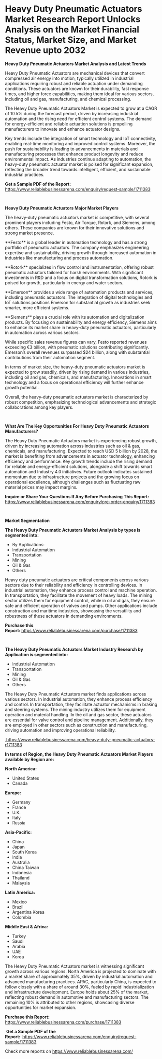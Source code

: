 <p><h1>Heavy Duty Pneumatic Actuators Market Research Report Unlocks Analysis on the Market Financial Status, Market Size, and Market Revenue upto 2032</h1></p><p><strong>Heavy Duty Pneumatic Actuators Market Analysis and Latest Trends</strong></p>
<p><p>Heavy Duty Pneumatic Actuators are mechanical devices that convert compressed air energy into motion, typically utilized in industrial applications requiring robust and reliable actuation under demanding conditions. These actuators are known for their durability, fast response times, and higher force capabilities, making them ideal for various sectors, including oil and gas, manufacturing, and chemical processing.</p><p>The Heavy Duty Pneumatic Actuators Market is expected to grow at a CAGR of 10.5% during the forecast period, driven by increasing industrial automation and the rising need for efficient control systems. The demand for energy-efficient and reliable actuation solutions is propelling manufacturers to innovate and enhance actuator designs. </p><p>Key trends include the integration of smart technology and IoT connectivity, enabling real-time monitoring and improved control systems. Moreover, the push for sustainability is leading to advancements in materials and manufacturing processes that enhance product longevity and reduce environmental impact. As industries continue adapting to automation, the heavy-duty pneumatic actuator market is poised for significant expansion, reflecting the broader trend towards intelligent, efficient, and sustainable industrial practices.</p></p>
<p><strong>Get a Sample PDF of the Report:&nbsp;</strong> <a href="https://www.reliablebusinessarena.com/enquiry/request-sample/1711383?utm_campaign=3173&utm_medium=2&utm_source=Github&utm_content=ia&utm_term=27032025&utm_id=heavy-duty-pneumatic-actuators">https://www.reliablebusinessarena.com/enquiry/request-sample/1711383</a></p>
<p>&nbsp;</p>
<p><strong>Heavy Duty Pneumatic Actuators Major Market Players</strong></p>
<p><p>The heavy-duty pneumatic actuators market is competitive, with several prominent players including Festo, Air Torque, Rotork, and Siemens, among others. These companies are known for their innovative solutions and strong market presence.</p><p>**Festo** is a global leader in automation technology and has a strong portfolio of pneumatic actuators. The company emphasizes engineering expertise and sustainability, driving growth through increased automation in industries like manufacturing and process automation.</p><p>**Rotork** specializes in flow control and instrumentation, offering robust pneumatic actuators tailored for harsh environments. With significant investments in R&D and a focus on digital transformation solutions, Rotork is poised for growth, particularly in energy and water sectors.</p><p>**Emerson** provides a wide range of automation products and services, including pneumatic actuators. The integration of digital technologies and IoT solutions positions Emerson for substantial growth as industries seek smarter, more efficient systems.</p><p>**Siemens** plays a crucial role with its automation and digitalization products. By focusing on sustainability and energy efficiency, Siemens aims to enhance its market share in heavy-duty pneumatic actuators, particularly in automation across various sectors.</p><p>While specific sales revenue figures can vary, Festo reported revenues exceeding €3 billion, with pneumatic solutions contributing significantly. Emerson’s overall revenues surpassed $24 billion, along with substantial contributions from their automation segment.</p><p>In terms of market size, the heavy-duty pneumatic actuators market is expected to grow steadily, driven by rising demand in various industries, including oil and gas, chemicals, and manufacturing. Innovations in smart technology and a focus on operational efficiency will further enhance growth potential.</p><p>Overall, the heavy-duty pneumatic actuators market is characterized by robust competition, emphasizing technological advancements and strategic collaborations among key players.</p></p>
<p>&nbsp;</p>
<p><strong>What Are The Key Opportunities For Heavy Duty Pneumatic Actuators Manufacturers?</strong></p>
<p><p>The Heavy Duty Pneumatic Actuators market is experiencing robust growth, driven by increasing automation across industries such as oil & gas, chemicals, and manufacturing. Expected to reach USD 5 billion by 2028, the market is benefiting from advancements in actuator technology, enhancing efficiency and performance. Key growth trends include the rising demand for reliable and energy-efficient solutions, alongside a shift towards smart automation and Industry 4.0 initiatives. Future outlook indicates sustained momentum due to infrastructure projects and the growing focus on operational excellence, although challenges such as fluctuating raw material prices may impact margins.</p></p>
<p><strong>Inquire or Share Your Questions If Any Before Purchasing This Report:</strong> <a href="https://www.reliablebusinessarena.com/enquiry/pre-order-enquiry/1711383?utm_campaign=3173&utm_medium=2&utm_source=Github&utm_content=ia&utm_term=27032025&utm_id=heavy-duty-pneumatic-actuators">https://www.reliablebusinessarena.com/enquiry/pre-order-enquiry/1711383</a></p>
<p>&nbsp;</p>
<p><strong>Market Segmentation</strong></p>
<p><strong>The Heavy Duty Pneumatic Actuators Market Analysis by types is segmented into:</strong></p>
<p><ul><li>By Applications:</li><li>Industrial Automation</li><li>Transportation</li><li>Mining</li><li>Oil & Gas</li><li>Others</li></ul></p>
<p><p>Heavy duty pneumatic actuators are critical components across various sectors due to their reliability and efficiency in controlling devices. In industrial automation, they enhance process control and machine operation. In transportation, they facilitate the movement of heavy loads. The mining sector utilizes them for equipment control, while in oil and gas, they ensure safe and efficient operation of valves and pumps. Other applications include construction and maritime industries, showcasing the versatility and robustness of these actuators in demanding environments.</p></p>
<p><strong>Purchase this Report:&nbsp;</strong><a href="https://www.reliablebusinessarena.com/purchase/1711383?utm_campaign=3173&utm_medium=2&utm_source=Github&utm_content=ia&utm_term=27032025&utm_id=heavy-duty-pneumatic-actuators">https://www.reliablebusinessarena.com/purchase/1711383</a></p>
<p>&nbsp;</p>
<p><strong>The Heavy Duty Pneumatic Actuators Market Industry Research by Application is segmented into:</strong></p>
<p><ul><li>Industrial Automation</li><li>Transportation</li><li>Mining</li><li>Oil & Gas</li><li>Others</li></ul></p>
<p><p>The Heavy Duty Pneumatic Actuators market finds applications across various sectors. In industrial automation, they enhance process efficiency and control. In transportation, they facilitate actuator mechanisms in braking and steering systems. The mining industry utilizes them for equipment operation and material handling. In the oil and gas sector, these actuators are essential for valve control and pipeline management. Additionally, they are employed in other sectors such as construction and manufacturing, driving automation and improving operational reliability.</p></p>
<p><a href="https://www.reliablebusinessarena.com/heavy-duty-pneumatic-actuators-r1711383?utm_campaign=3173&utm_medium=2&utm_source=Github&utm_content=ia&utm_term=27032025&utm_id=heavy-duty-pneumatic-actuators">&nbsp;https://www.reliablebusinessarena.com/heavy-duty-pneumatic-actuators-r1711383</a></p>
<p><strong>In terms of Region, the Heavy Duty Pneumatic Actuators Market Players available by Region are:</strong></p>
<p>
    <p> <strong> North America: </strong>
        <ul>
            <li>United States</li>
            <li>Canada</li>
        </ul>
        </p> 
    <p> <strong> Europe: </strong>
        <ul>
            <li>Germany</li>
            <li>France</li>
            <li>U.K.</li>
            <li>Italy</li>
            <li>Russia</li>
        </ul>
        </p> 
    <p> <strong> Asia-Pacific: </strong>
        <ul>
            <li>China</li>
            <li>Japan</li>
            <li>South Korea</li>
            <li>India</li>
            <li>Australia</li>
            <li>China Taiwan</li>
            <li>Indonesia</li>
            <li>Thailand</li>
            <li>Malaysia</li>
        </ul>
        </p> 
    <p> <strong> Latin America: </strong>
        <ul>
            <li>Mexico</li>
            <li>Brazil</li>
            <li>Argentina Korea</li>
            <li>Colombia</li>
        </ul>
        </p> 
    <p> <strong> Middle East & Africa: </strong>
        <ul>
            <li>Turkey</li>
            <li>Saudi</li>
            <li>Arabia</li>
            <li>UAE</li>
            <li>Korea</li>
        </ul>
    </p>
    </p>
<p><p>The Heavy Duty Pneumatic Actuators market is witnessing significant growth across various regions. North America is projected to dominate with a market share of approximately 35%, driven by industrial automation and advanced manufacturing practices. APAC, particularly China, is expected to follow closely with a share of around 30%, fueled by rapid industrialization and infrastructure development. Europe holds about 25% of the market, reflecting robust demand in automotive and manufacturing sectors. The remaining 10% is attributed to other regions, showcasing diverse opportunities for market expansion.</p></p>
<p><strong>Purchase this Report: </strong><a href="https://www.reliablebusinessarena.com/purchase/1711383?utm_campaign=3173&utm_medium=2&utm_source=Github&utm_content=ia&utm_term=27032025&utm_id=heavy-duty-pneumatic-actuators">https://www.reliablebusinessarena.com/purchase/1711383</a></p>
<p>&nbsp;<strong>Get a Sample PDF of the Report:&nbsp;&nbsp;</strong><a href="https://www.reliablebusinessarena.com/enquiry/request-sample/1711383?utm_campaign=3173&utm_medium=2&utm_source=Github&utm_content=ia&utm_term=27032025&utm_id=heavy-duty-pneumatic-actuators">https://www.reliablebusinessarena.com/enquiry/request-sample/1711383</a></p>
<p><strong></strong></p>
<p>Check more reports on <a href="https://www.reliablebusinessarena.com/?utm_campaign=3173&utm_medium=2&utm_source=Github&utm_content=ia&utm_term=27032025&utm_id=heavy-duty-pneumatic-actuators">https://www.reliablebusinessarena.com/</a></p>